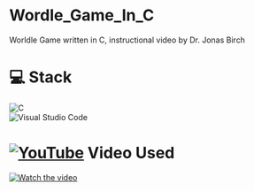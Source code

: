 # Wordle_Game_In_C
Worldle Game written in C,  instructional video by Dr. Jonas Birch
# 💻  Stack<br/>
![C](https://img.shields.io/badge/C-00599C?logo=c&logoColor=white)<br/>
![Visual Studio Code](https://custom-icon-badges.demolab.com/badge/Visual%20Studio%20Code-0078d7.svg?logo=vsc&logoColor=white)

# [![YouTube](https://img.shields.io/badge/YouTube-%23FF0000.svg?logo=YouTube&logoColor=white)](#)  Video Used<br/>
[![Watch the video](https://ytcards.demolab.com/?id=m9DgmhM93Pw)](https://www.youtube.com/watch?v=m9DgmhM93Pw)

